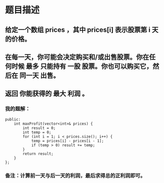 # 题目描述
## 给定一个数组 prices ，其中 prices[i] 表示股票第 i 天的价格。
## 在每一天，你可能会决定购买和/或出售股票。你在任何时候 最多 只能持有 一股 股票。你也可以购买它，然后在 同一天 出售。
## 返回 你能获得的 最大 利润 。
### 我的题解：
```class Solution {
public:
    int maxProfit(vector<int>& prices) {
        int result = 0;
        int temp = 0;
        for (int i = 1; i < prices.size(); i++) {
            temp = prices[i] - prices[i - 1];
            if (temp > 0) result += temp; 
        }
        return result;
    }
};
```
### **备注**：计算前一天与后一天的利润，最后求得总的正利润即可。